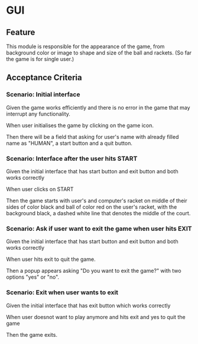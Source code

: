 # GUI

## Feature

This module is responsible for the appearance of the game,
from background color or image to shape and size of the
ball and rackets. (So far the game is for single user.)

## Acceptance Criteria

### Scenario: Initial interface

Given the game works efficiently and there is no
error in the game that may interrupt any functionality.

When user initialises the game by clicking on the game icon.

Then there will be a field that asking for user's name
with already filled name as "HUMAN", a start button
and a quit button.

### Scenario: Interface after the user hits START

Given the initial interface that has start
button and exit button and both works correctly

When user clicks on START

Then the game starts with user's and computer's racket
on middle of their sides of color black and ball of color red
on the user's racket, with the background black,
a dashed white line that denotes the middle of the court.

### Scenario: Ask if user want to exit the game when user hits EXIT

Given the initial interface that has start
button and exit button and both works correctly

When user hits exit to quit the game.

Then a popup appears asking "Do you want
to exit the game?" with two options "yes" or "no".

### Scenario: Exit when user wants to exit

Given the initial interface that has exit button
which works correctly

When user doesnot want to play anymore and
hits exit and yes to quit the game

Then the game exits.

